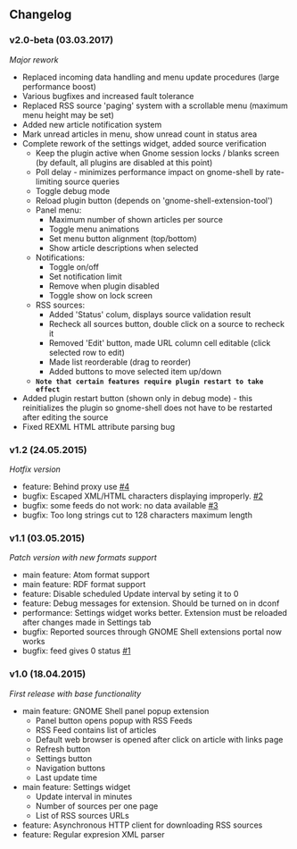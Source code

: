 ## Changelog

### v2.0-beta (03.03.2017)

*Major rework*

* Replaced incoming data handling and menu update procedures (large performance boost)
* Various bugfixes and increased fault tolerance
* Replaced RSS source 'paging' system with a scrollable menu (maximum menu height may be set)
* Added new article notification system
* Mark unread articles in menu, show unread count in status area
* Complete rework of the settings widget, added source verification
  * Keep the plugin active when Gnome session locks / blanks screen (by default, all plugins are disabled at this point)
  * Poll delay - minimizes performance impact on gnome-shell by rate-limiting source queries 
  * Toggle debug mode
  * Reload plugin button (depends on 'gnome-shell-extension-tool')
  * Panel menu:
    * Maximum number of shown articles per source
    * Toggle menu animations
    * Set menu button alignment (top/bottom)
    * Show article descriptions when selected
  * Notifications:
    * Toggle on/off
    * Set notification limit
    * Remove when plugin disabled
    * Toggle show on lock screen
  * RSS sources:
    * Added 'Status' colum, displays source validation result
    * Recheck all sources button, double click on a source to recheck it
    * Removed 'Edit' button, made URL column cell editable (click selected row to edit)
    * Made list reorderable (drag to reorder)
    * Added buttons to move selected item up/down
  * **`Note that certain features require plugin restart to take effect`**
* Added plugin restart button (shown only in debug mode) - this reinitializes the plugin so gnome-shell does not have to be restarted after editing the source
* Fixed REXML HTML attribute parsing bug

### v1.2 (24.05.2015)

*Hotfix version*

* feature: Behind proxy use [#4](https://github.com/todevelopers/gnome-shell-extension-rss-feed/issues/4)
* bugfix: Escaped XML/HTML characters displaying improperly. [#2](https://github.com/todevelopers/gnome-shell-extension-rss-feed/issues/2)
* bugfix: some feeds do not work: no data available [#3](https://github.com/todevelopers/gnome-shell-extension-rss-feed/issues/3)
* bugfix: Too long strings cut to 128 characters maximum length

### v1.1 (03.05.2015)

*Patch version with new formats support*

* main feature: Atom format support
* main feature: RDF format support
* feature: Disable scheduled Update interval by seting it to 0
* feature: Debug messages for extension. Should be turned on in dconf
* performance: Settings widget works better. Extension must be reloaded after changes made in Settings tab
* bugfix: Reported sources through GNOME Shell extensions portal now works
* bugfix: feed gives 0 status [#1](https://github.com/todevelopers/gnome-shell-extension-rss-feed/issues/1)

### v1.0 (18.04.2015)

*First release with base functionality*

* main feature: GNOME Shell panel popup extension
  * Panel button opens popup with RSS Feeds
  * RSS Feed contains list of articles
  * Default web browser is opened after click on article with links page
  * Refresh button
  * Settings button
  * Navigation buttons
  * Last update time
* main feature: Settings widget
  * Update interval in minutes
  * Number of sources per one page
  * List of RSS sources URLs
* feature: Asynchronous HTTP client for downloading RSS sources
* feature: Regular expresion XML parser
